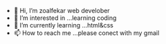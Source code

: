 - 👋 Hi, I’m zoalfekar web develober
- 👀 I’m interested in ...learning coding
- 🌱 I’m currently learning ...html&css
- 📫 How to reach me ...please conect with my gmail


<!---
web309/web309 is a ✨ special ✨ repository because its `README.md` (this file) appears on your GitHub profile.
You can click the Preview link to take a look at your changes.
--->
